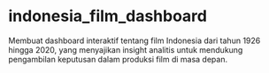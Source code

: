 # indonesia_film_dashboard
Membuat dashboard interaktif tentang film Indonesia dari tahun 1926 hingga 2020, yang menyajikan insight analitis untuk mendukung pengambilan keputusan dalam produksi film di masa depan.
